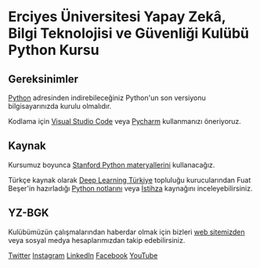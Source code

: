 # Erciyes Üniversitesi Yapay Zekâ, Bilgi Teknolojisi ve Güvenliği Kulübü Python Kursu

## Gereksinimler

[Python](https://www.python.org/downloads/) adresinden indirebileceğiniz Python'un son versiyonu bilgisayarınızda kurulu olmalıdır.

Kodlama için [Visual Studio Code](https://code.visualstudio.com/download) veya [Pycharm](https://www.jetbrains.com/pycharm/) kullanmanızı öneriyoruz.

## Kaynak

Kursumuz boyunca [Stanford Python materyallerini](http://stanfordpython.com/#lecture) kullanacağız.

Türkçe kaynak olarak [Deep Learning Türkiye](https://github.com/deeplearningturkiye) topluluğu kurucularından Fuat Beşer'in hazırladığı [Python notlarını](https://github.com/fuatbeser/python-notlarim) veya [İstihza](https://belgeler.yazbel.com/python-istihza/) kaynağını inceleyebilirsiniz.

## YZ-BGK

Kulübümüzün çalışmalarından haberdar olmak için bizleri [web sitemizden](http://eruyzbgk.org/) veya sosyal medya hesaplarımızdan takip edebilirsiniz.

[Twitter](https://twitter.com/ERU_YZBGK) [Instagram](https://www.instagram.com/eru_yzbgk/) [LinkedIn](https://www.linkedin.com/in/yzbgk/) [Facebook](https://www.facebook.com/eruyzbgk/) [YouTube](https://www.youtube.com/channel/UCGsEe8AynL4KBnZ9kpDRc_w)
